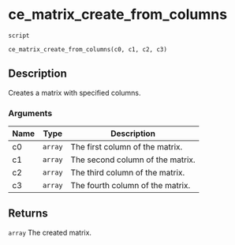 # ce_matrix_create_from_columns
`script`
```gml
ce_matrix_create_from_columns(c0, c1, c2, c3)
```

## Description
Creates a matrix with specified columns.

### Arguments
| Name | Type | Description |
| ---- | ---- | ----------- |
| c0 | `array` | The first column of the matrix. |
| c1 | `array` | The second column of the matrix. |
| c2 | `array` | The third column of the matrix. |
| c3 | `array` | The fourth column of the matrix. |

## Returns
`array` The created matrix.